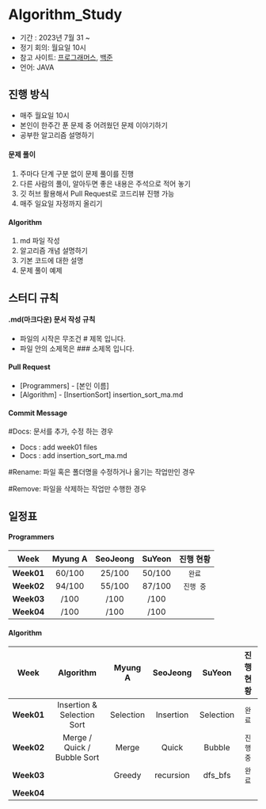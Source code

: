 # Algorithm_Study
- 기간 : 2023년 7월 31 ~
- 정기 회의: 월요일 10시 
- 참고 사이트: [프로그래머스](https://programmers.co.kr/learn/challenges), [백준](https://www.acmicpc.net/)
- 언어: JAVA

## 진행 방식
- 매주 월요일 10시
- 본인이 한주간 푼 문제 중 어려웠던 문제 이야기하기
- 공부한 알고리즘 설명하기
  
#### 문제 풀이

1. 주마다 단계 구분 없이 문제 풀이를 진행
2. 다른 사람의 풀이, 알아두면 좋은 내용은 주석으로 적어 놓기
3. 깃 허브 활용해서 Pull Request로 코드리뷰 진행 가능
4. 매주 일요일 자정까지 올리기

#### Algorithm

1. md 파일 작성
2. 알고리즘 개념 설명하기
3. 기본 코드에 대한 설명
4. 문제 풀이 예제



## 스터디 규칙

#### .md(마크다운) 문서 작성 규칙
- 파일의 시작은 무조건 # 제목 입니다.
- 파일 안의 소제목은 ### 소제목 입니다.

#### Pull Request

- [Programmers] - [본인 이름] 
- [Algorithm] - [InsertionSort] insertion_sort_ma.md

#### Commit Message

#Docs: 문서를 추가, 수정 하는 경우 
- Docs : add week01 files
- Docs : add insertion_sort_ma.md
  
#Rename: 파일 혹은 폴더명을 수정하거나 옮기는 작업만인 경우

#Remove: 파일을 삭제하는 작업만 수행한 경우 


## 일정표

#### Programmers

|  **Week**  |   **Myung A**  |  **SeoJeong**  |   **SuYeon**   | **진행 현황** |
| :--------: | :------------: | :------------: | :------------: | :-----------: |
| **Week01** |     60/100     |     25/100     |     50/100     |     `완료`    |
| **Week02** |     94/100     |     55/100     |     87/100     |    `진행 중`  |
| **Week03** |       /100     |       /100     |       /100     |               |
| **Week04** |       /100     |       /100     |       /100     |               |

#### Algorithm

|  **Week**  |           **Algorithm**         |   **Myung A**  |  **SeoJeong**  |   **SuYeon**   | **진행 현황** |
| :--------: | :-----------------------------: | :------------: | :------------: | :------------: | :-----------: |
| **Week01** |   Insertion & Selection Sort    |    Selection   |    Insertion   |    Selection   |     `완료`    |
| **Week02** |   Merge / Quick / Bubble Sort   |      Merge     |      Quick     |      Bubble    |    `진행 중`  |
| **Week03** |                                 |    Greedy      |    recursion   |     dfs_bfs    |     `완료`    |
| **Week04** |                                 |                |                |                |               |
